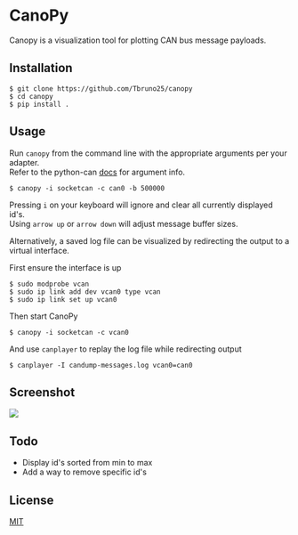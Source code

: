 # CanoPy

Canopy is a visualization tool for plotting CAN bus message payloads. 

## Installation

```
$ git clone https://github.com/Tbruno25/canopy
$ cd canopy
$ pip install .
```

## Usage

Run `canopy` from the command line with the appropriate arguments per your adapter.  
Refer to the python-can [docs](https://python-can.readthedocs.io/en/master/configuration.html#in-code) for argument info.

```
$ canopy -i socketcan -c can0 -b 500000
```

Pressing `i` on your keyboard will ignore and clear all currently displayed id's.  
Using `arrow up` or `arrow down` will adjust message buffer sizes. 

Alternatively, a saved log file can be visualized by redirecting the output to a virtual interface.

First ensure the interface is up
```
$ sudo modprobe vcan
$ sudo ip link add dev vcan0 type vcan
$ sudo ip link set up vcan0
```

Then start CanoPy
```
$ canopy -i socketcan -c vcan0
```

And use `canplayer` to replay the log file while redirecting output
```
$ canplayer -I candump-messages.log vcan0=can0
```

## Screenshot 

![](https://i.ibb.co/ynrNndq/Screenshot-from-2021-04-16-12-23-26.png)

## Todo

- Display id's sorted from min to max
- Add a way to remove specific id's 

## License
[MIT](https://choosealicense.com/licenses/mit/)
